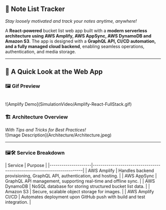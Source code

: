 <p align="left"><b><h2>🎯 Note List Tracker</h2> </b></p>

<i>Stay loosely motivated and track your notes anytime, anywhere!</i>

A <b>React-powered</b> bucket list web app built with a <b>modern serverless architecture using AWS Amplify, AWS AppSync, AWS DynamoDB and Amazon S3</b>. The app is designed with a <b>GraphQL API, CI/CD automation, and a fully managed cloud backend</b>, enabling seamless operations, authentication, and media storage.
<br>
<hr>

<p align="left"><b><h2>📝 A Quick Look at the Web App </h2> </b></p>
<h3>🖼️ Gif Preview</h3> 
<br>
![Amplify Demo](SimulationVideo/Amplify-React-FullStack.gif)

<br>

<h3>🏗️ Architecture Overview</h3>
<i>With Tips and Tricks for Best Practices!</i>
<br>
![Image Description](Architecture/Architecture.jpeg)
<br>
<hr>
<h3>🖼🛠 Service Breakdown</h3> 
| Service             | Purpose                                                                 |
|---------------------|-------------------------------------------------------------------------|
| AWS Amplify         | Handles backend provisioning, GraphQL API, authentication, and hosting. |
| AWS AppSync         | GraphQL API management, supporting real-time and offline sync.          |
| AWS DynamoDB        | NoSQL database for storing structured bucket list data.                 |
| Amazon S3           | Secure, scalable object storage for images.                             |
| AWS Amplify CI/CD   | Automates deployment upon GitHub push with build and test integration.  |
